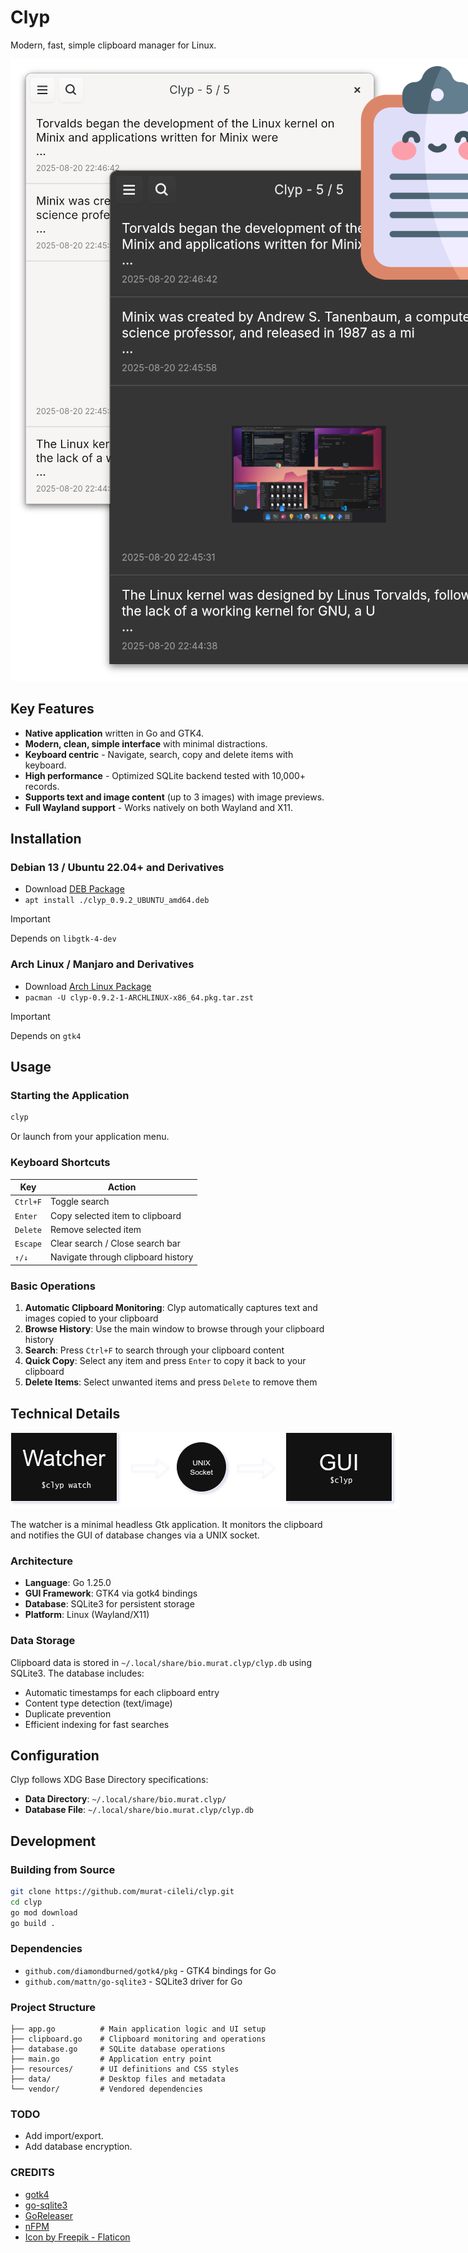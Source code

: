# Clyp

Modern, fast, simple clipboard manager for Linux.

<img src="https://raw.githubusercontent.com/murat-cileli/clyp/refs/heads/master/screenshot-1.png" style="max-width:820px;">

## Key Features

- **Native application** written in Go and GTK4.
- **Modern, clean, simple interface** with minimal distractions.
- **Keyboard centric** - Navigate, search, copy and delete items with keyboard.
- **High performance** - Optimized SQLite backend tested with 10,000+ records.
- **Supports text and image content** (up to 3 images) with image previews.
- **Full Wayland support** - Works natively on both Wayland and X11.

## Installation

### Debian 13 / Ubuntu 22.04+ and Derivatives
- Download [DEB Package](https://github.com/murat-cileli/clyp/releases/download/0.9.2/clyp_0.9.2_UBUNTU_amd64.deb)
- `apt install ./clyp_0.9.2_UBUNTU_amd64.deb`

> [!IMPORTANT]
> Depends on `libgtk-4-dev`

### Arch Linux / Manjaro and Derivatives
- Download [Arch Linux Package](https://github.com/murat-cileli/clyp/releases/download/0.9.2/clyp-0.9.2-1-ARCHLINUX-x86_64.pkg.tar.zst)  
- `pacman -U clyp-0.9.2-1-ARCHLINUX-x86_64.pkg.tar.zst`

> [!IMPORTANT]
> Depends on `gtk4`

## Usage

### Starting the Application
```bash
clyp
```

Or launch from your application menu.

### Keyboard Shortcuts

| Key | Action |
|-----|--------|
| `Ctrl+F` | Toggle search |
| `Enter` | Copy selected item to clipboard |
| `Delete` | Remove selected item |
| `Escape` | Clear search / Close search bar |
| `↑/↓` | Navigate through clipboard history |

### Basic Operations

1. **Automatic Clipboard Monitoring**: Clyp automatically captures text and images copied to your clipboard
2. **Browse History**: Use the main window to browse through your clipboard history
3. **Search**: Press `Ctrl+F` to search through your clipboard content
4. **Quick Copy**: Select any item and press `Enter` to copy it back to your clipboard
5. **Delete Items**: Select unwanted items and press `Delete` to remove them

## Technical Details

<img src="https://raw.githubusercontent.com/murat-cileli/clyp/refs/heads/master/architecture-1.png?v=2" style="max-width:622px;">

The watcher is a minimal headless Gtk application. It monitors the clipboard and notifies the GUI of database changes via a UNIX socket.

### Architecture
- **Language**: Go 1.25.0
- **GUI Framework**: GTK4 via gotk4 bindings
- **Database**: SQLite3 for persistent storage
- **Platform**: Linux (Wayland/X11)

### Data Storage
Clipboard data is stored in `~/.local/share/bio.murat.clyp/clyp.db` using SQLite3. The database includes:
- Automatic timestamps for each clipboard entry
- Content type detection (text/image)
- Duplicate prevention
- Efficient indexing for fast searches

## Configuration

Clyp follows XDG Base Directory specifications:
- **Data Directory**: `~/.local/share/bio.murat.clyp/`
- **Database File**: `~/.local/share/bio.murat.clyp/clyp.db`

## Development

### Building from Source
```bash
git clone https://github.com/murat-cileli/clyp.git
cd clyp
go mod download
go build .
```

### Dependencies
- `github.com/diamondburned/gotk4/pkg` - GTK4 bindings for Go
- `github.com/mattn/go-sqlite3` - SQLite3 driver for Go

### Project Structure
```
├── app.go          # Main application logic and UI setup
├── clipboard.go    # Clipboard monitoring and operations
├── database.go     # SQLite database operations
├── main.go         # Application entry point
├── resources/      # UI definitions and CSS styles
├── data/           # Desktop files and metadata
└── vendor/         # Vendored dependencies
```

### TODO
- Add import/export.
- Add database encryption.

### CREDITS
- [gotk4](https://github.com/diamondburned/gotk4)
- [go-sqlite3](https://github.com/mattn/go-sqlite3)
- [GoReleaser](https://goreleaser.com/)
- [nFPM](https://nfpm.goreleaser.com/)
- [Icon by Freepik - Flaticon](https://www.flaticon.com/free-icons/clipboard)
